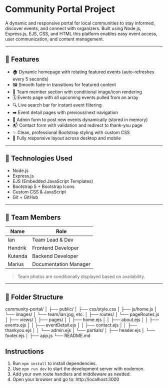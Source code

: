 # Community Portal Project

A dynamic and responsive portal for local communities to stay informed, discover events, and connect with organizers. Built using Node.js, Express.js, EJS, CSS, and HTML this platform enables easy event access, user communication, and content management.

---

## 🚀 Features

- 🏠 Dynamic homepage with rotating featured events (auto-refreshes every 5 seconds)
- 🖼 Smooth fade-in transitions for featured content
- 👥 Team member section with conditional image/icon rendering
- 🗓 Events page with all upcoming events pulled from an array
- 🔍 Live search bar for instant event filtering
- ➡️ Event detail pages with previous/next navigation
- 🧾 Admin form to post new events dynamically (stored in memory)
- 📬 Contact form with validation and redirect to thank-you page
- ✨ Clean, professional Bootstrap styling with custom CSS
- 🔗 Fully responsive layout across desktop and mobile

---

## 🧠 Technologies Used

- Node.js
- Express.js
- EJS (Embedded JavaScript Templates)
- Bootstrap 5 + Bootstrap Icons
- Custom CSS & JavaScript
- Git + GitHub

---

## 👥 Team Members

| Name     | Role                  |
|----------|-----------------------|
| Ian      | Team Lead & Dev       |
| Hendrik  | Frontend Developer     |
| Kutenda  | Backend Developer    |
| Marius   | Documentation Manager |

> Team photos are conditionally displayed based on availability.

---

## 📁 Folder Structure
community-portal/
│
├── public/
│ ├── css/style.css
│ ├── js/home.js
│ └── images/
│ └── team/ian.jpg, etc.
│
├── routes/
│ └── pageRoutes.js
│
├── views/
│ ├── pages/
│ │ ├── home.ejs
│ │ ├── about.ejs
│ │ ├── events.ejs
│ │ ├── eventDetail.ejs
│ │ ├── contact.ejs
│ │ ├── thankyou.ejs
│ │ └── admin.ejs
│ └── partials/
│ ├── header.ejs
│ └── footer.ejs
│
├── app.js
└── README.md


## Instructions

1. Run `npm install` to install dependencies.
2. Use `npm run dev` to start the development server with nodemon.
3. Add your own route handlers and middleware as needed.
4. Open your browser and go to:
http://localhost:3000

